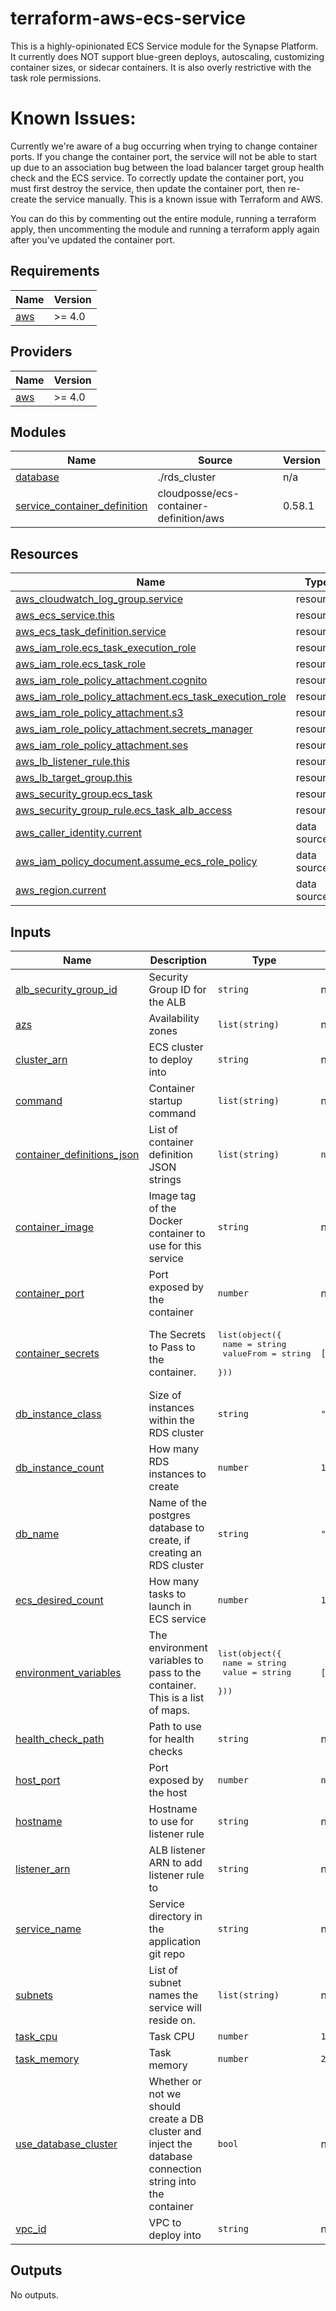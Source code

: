 # terraform-aws-ecs-service

This is a highly-opinionated ECS Service module for the Synapse Platform. It currently does NOT support blue-green deploys, autoscaling, customizing container sizes, or sidecar containers. It is also overly restrictive with the task role permissions.

# Known Issues:

Currently we're aware of a bug occurring when trying to change container ports. If you change the container port, the service will not be able to start up due to an association bug between the load balancer target group health check and the ECS service. To correctly update the container port, you must first destroy the service, then update the container port, then re-create the service manually. This is a known issue with Terraform and AWS.

You can do this by commenting out the entire module, running a terraform apply, then uncommenting the module and running a terraform apply again after you've updated the container port.

<!-- BEGIN_TF_DOCS -->
## Requirements

| Name | Version |
|------|---------|
| <a name="requirement_aws"></a> [aws](#requirement\_aws) | >= 4.0 |

## Providers

| Name | Version |
|------|---------|
| <a name="provider_aws"></a> [aws](#provider\_aws) | >= 4.0 |

## Modules

| Name | Source | Version |
|------|--------|---------|
| <a name="module_database"></a> [database](#module\_database) | ./rds_cluster | n/a |
| <a name="module_service_container_definition"></a> [service\_container\_definition](#module\_service\_container\_definition) | cloudposse/ecs-container-definition/aws | 0.58.1 |

## Resources

| Name | Type |
|------|------|
| [aws_cloudwatch_log_group.service](https://registry.terraform.io/providers/hashicorp/aws/latest/docs/resources/cloudwatch_log_group) | resource |
| [aws_ecs_service.this](https://registry.terraform.io/providers/hashicorp/aws/latest/docs/resources/ecs_service) | resource |
| [aws_ecs_task_definition.service](https://registry.terraform.io/providers/hashicorp/aws/latest/docs/resources/ecs_task_definition) | resource |
| [aws_iam_role.ecs_task_execution_role](https://registry.terraform.io/providers/hashicorp/aws/latest/docs/resources/iam_role) | resource |
| [aws_iam_role.ecs_task_role](https://registry.terraform.io/providers/hashicorp/aws/latest/docs/resources/iam_role) | resource |
| [aws_iam_role_policy_attachment.cognito](https://registry.terraform.io/providers/hashicorp/aws/latest/docs/resources/iam_role_policy_attachment) | resource |
| [aws_iam_role_policy_attachment.ecs_task_execution_role](https://registry.terraform.io/providers/hashicorp/aws/latest/docs/resources/iam_role_policy_attachment) | resource |
| [aws_iam_role_policy_attachment.s3](https://registry.terraform.io/providers/hashicorp/aws/latest/docs/resources/iam_role_policy_attachment) | resource |
| [aws_iam_role_policy_attachment.secrets_manager](https://registry.terraform.io/providers/hashicorp/aws/latest/docs/resources/iam_role_policy_attachment) | resource |
| [aws_iam_role_policy_attachment.ses](https://registry.terraform.io/providers/hashicorp/aws/latest/docs/resources/iam_role_policy_attachment) | resource |
| [aws_lb_listener_rule.this](https://registry.terraform.io/providers/hashicorp/aws/latest/docs/resources/lb_listener_rule) | resource |
| [aws_lb_target_group.this](https://registry.terraform.io/providers/hashicorp/aws/latest/docs/resources/lb_target_group) | resource |
| [aws_security_group.ecs_task](https://registry.terraform.io/providers/hashicorp/aws/latest/docs/resources/security_group) | resource |
| [aws_security_group_rule.ecs_task_alb_access](https://registry.terraform.io/providers/hashicorp/aws/latest/docs/resources/security_group_rule) | resource |
| [aws_caller_identity.current](https://registry.terraform.io/providers/hashicorp/aws/latest/docs/data-sources/caller_identity) | data source |
| [aws_iam_policy_document.assume_ecs_role_policy](https://registry.terraform.io/providers/hashicorp/aws/latest/docs/data-sources/iam_policy_document) | data source |
| [aws_region.current](https://registry.terraform.io/providers/hashicorp/aws/latest/docs/data-sources/region) | data source |

## Inputs

| Name | Description | Type | Default | Required |
|------|-------------|------|---------|:--------:|
| <a name="input_alb_security_group_id"></a> [alb\_security\_group\_id](#input\_alb\_security\_group\_id) | Security Group ID for the ALB | `string` | n/a | yes |
| <a name="input_azs"></a> [azs](#input\_azs) | Availability zones | `list(string)` | n/a | yes |
| <a name="input_cluster_arn"></a> [cluster\_arn](#input\_cluster\_arn) | ECS cluster to deploy into | `string` | n/a | yes |
| <a name="input_command"></a> [command](#input\_command) | Container startup command | `list(string)` | n/a | yes |
| <a name="input_container_definitions_json"></a> [container\_definitions\_json](#input\_container\_definitions\_json) | List of container definition JSON strings | `list(string)` | `null` | no |
| <a name="input_container_image"></a> [container\_image](#input\_container\_image) | Image tag of the Docker container to use for this service | `string` | n/a | yes |
| <a name="input_container_port"></a> [container\_port](#input\_container\_port) | Port exposed by the container | `number` | n/a | yes |
| <a name="input_container_secrets"></a> [container\_secrets](#input\_container\_secrets) | The Secrets to Pass to the container. | <pre>list(object({<br>    name      = string<br>    valueFrom = string<br>  }))</pre> | `[]` | no |
| <a name="input_db_instance_class"></a> [db\_instance\_class](#input\_db\_instance\_class) | Size of instances within the RDS cluster | `string` | `"db.t4g.medium"` | no |
| <a name="input_db_instance_count"></a> [db\_instance\_count](#input\_db\_instance\_count) | How many RDS instances to create | `number` | `1` | no |
| <a name="input_db_name"></a> [db\_name](#input\_db\_name) | Name of the postgres database to create, if creating an RDS cluster | `string` | `"main"` | no |
| <a name="input_ecs_desired_count"></a> [ecs\_desired\_count](#input\_ecs\_desired\_count) | How many tasks to launch in ECS service | `number` | `1` | no |
| <a name="input_environment_variables"></a> [environment\_variables](#input\_environment\_variables) | The environment variables to pass to the container. This is a list of maps. | <pre>list(object({<br>    name  = string<br>    value = string<br>  }))</pre> | `[]` | no |
| <a name="input_health_check_path"></a> [health\_check\_path](#input\_health\_check\_path) | Path to use for health checks | `string` | n/a | yes |
| <a name="input_host_port"></a> [host\_port](#input\_host\_port) | Port exposed by the host | `number` | `null` | no |
| <a name="input_hostname"></a> [hostname](#input\_hostname) | Hostname to use for listener rule | `string` | n/a | yes |
| <a name="input_listener_arn"></a> [listener\_arn](#input\_listener\_arn) | ALB listener ARN to add listener rule to | `string` | n/a | yes |
| <a name="input_service_name"></a> [service\_name](#input\_service\_name) | Service directory in the application git repo | `string` | n/a | yes |
| <a name="input_subnets"></a> [subnets](#input\_subnets) | List of subnet names the service will reside on. | `list(string)` | n/a | yes |
| <a name="input_task_cpu"></a> [task\_cpu](#input\_task\_cpu) | Task CPU | `number` | `1024` | no |
| <a name="input_task_memory"></a> [task\_memory](#input\_task\_memory) | Task memory | `number` | `2048` | no |
| <a name="input_use_database_cluster"></a> [use\_database\_cluster](#input\_use\_database\_cluster) | Whether or not we should create a DB cluster and inject the database connection string into the container | `bool` | n/a | yes |
| <a name="input_vpc_id"></a> [vpc\_id](#input\_vpc\_id) | VPC to deploy into | `string` | n/a | yes |

## Outputs

No outputs.
<!-- END_TF_DOCS -->
